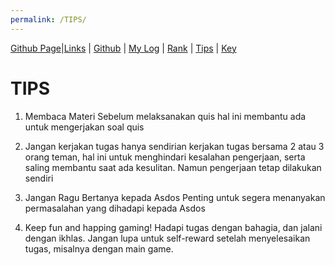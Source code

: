 ```yaml
---
permalink: /TIPS/
---
```


[Github Page]( https://thoriqaulia163.github.io/os212/)|[Links](https://thoriqaulia163.github.io/os212/LINKS/) | [Github](https://github.com/thoriqaulia163/os212) | [My Log](https://thoriqaulia163.github.io/os212/TXT/mylog.txt) | [Rank](https://thoriqaulia163.github.io/os212/TXT/myrank.txt) | [Tips](https://thoriqaulia163.github.io/os212/TIPS/) | [Key](https://thoriqaulia163.github.io/os212/TXT/mypubkey.txt)




# TIPS

1. Membaca Materi Sebelum melaksanakan quis
   hal ini membantu ada untuk mengerjakan soal quis

2. Jangan kerjakan tugas hanya sendirian
   kerjakan tugas bersama 2 atau 3 orang teman, hal ini untuk menghindari kesalahan pengerjaan, serta saling membantu saat ada kesulitan. Namun pengerjaan tetap dilakukan sendiri

3. Jangan Ragu Bertanya kepada Asdos
   Penting untuk segera menanyakan permasalahan yang dihadapi kepada Asdos
   
4. Keep fun and happing gaming!
   Hadapi tugas dengan bahagia, dan jalani dengan ikhlas. Jangan lupa untuk self-reward setelah menyelesaikan tugas, misalnya dengan main game.
